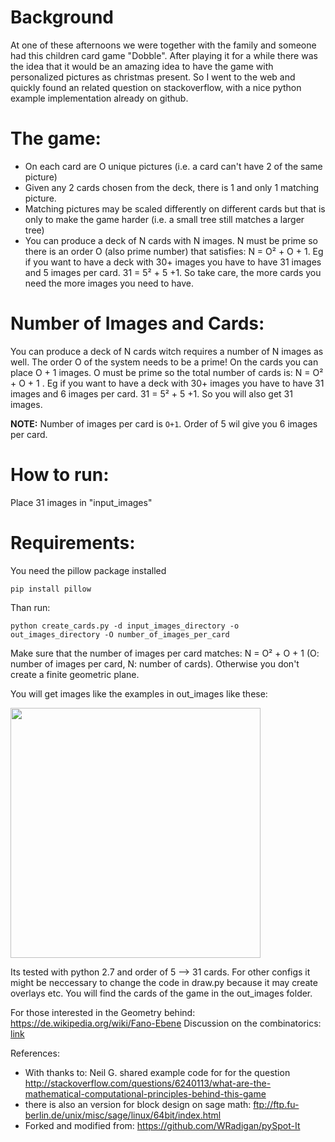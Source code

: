 
Background
==========

At one of these afternoons we were together with the family and someone had this children card game "Dobble".
After playing it for a while there was the idea that it would be an amazing idea to have the game with personalized pictures as christmas present.
So I went to the web and quickly found an related question on stackoverflow, with a nice python example implementation already on github.

The game:
========
* On each card are O unique pictures (i.e. a card can't have 2 of the same picture)
* Given any 2 cards chosen from the deck, there is 1 and only 1 matching picture.
* Matching pictures may be scaled differently on different cards but that is only to make the game harder (i.e. a small tree still matches a larger tree)
* You can produce a deck of N cards with N images. N must be prime so there is an order O (also prime number) that satisfies:  N = O² + O + 1. Eg if you want to have a deck with 30+ images you have to have 31 images and 5 images per card. 31 = 5² + 5 +1. So take care, the more cards you need the more images you need to have.

Number of Images and Cards:
==========

You can produce a deck of N cards witch requires a number of N images as well. The order O of the system needs to be a prime!  On the cards you can place O + 1 images. O must be prime so the total number of cards is: N = O² + O + 1 . Eg if you want to have a deck with 30+ images you have to have 31 images and 6 images per card. 31 = 5² + 5 +1. So you will also get 31 images.

**NOTE:** Number of images per card is `O+1`. Order of 5 wil give you 6 images per card.


How to run:
==========
Place 31 images in "input_images"

Requirements:
=========

You need the pillow package installed

    pip install pillow

Than run:

    python create_cards.py -d input_images_directory -o out_images_directory -O number_of_images_per_card

Make sure that the number of images per card matches: N = O² + O + 1 (O: number of images per card, N: number of cards). Otherwise you don't create a finite geometric plane. 

You will get images like the examples in out_images like these:

<img high=400, width=400 src="https://github.com/georghildebrand/ProjectiveGeometry-Dobble-Game/blob/master/out_images/Card-0.png"></img>


Its tested with python 2.7 and order of 5 --> 31 cards. For other configs it might be neccessary to change the code in draw.py because it may create overlays etc.
You will find the cards of the game in the out_images folder.

For those interested in the Geometry behind: https://de.wikipedia.org/wiki/Fano-Ebene
Discussion on the combinatorics: [link](https://math.stackexchange.com/questions/1303497/what-is-the-algorithm-to-generate-the-cards-in-the-game-dobble-known-as-spo)

References:

*   With thanks to: Neil G. shared example code for for the question http://stackoverflow.com/questions/6240113/what-are-the-mathematical-computational-principles-behind-this-game
*   there is also an version for block design on sage math: ftp://ftp.fu-berlin.de/unix/misc/sage/linux/64bit/index.html
*   Forked and modified from: https://github.com/WRadigan/pySpot-It
